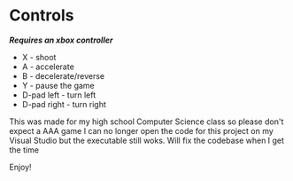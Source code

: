 # Controls
***Requires an xbox controller***

- X - shoot
- A - accelerate
- B - decelerate/reverse
- Y - pause the game
- D-pad left - turn left
- D-pad right - turn right


This was made for my high school Computer Science class so please don't expect a AAA game
I can no longer open the code for this project on my Visual Studio but the executable still woks. Will fix the codebase when I get the time

Enjoy!
